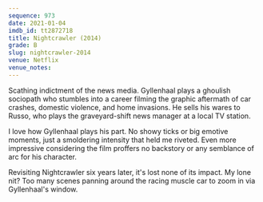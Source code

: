 ```yaml
---
sequence: 973
date: 2021-01-04
imdb_id: tt2872718
title: Nightcrawler (2014)
grade: B
slug: nightcrawler-2014
venue: Netflix
venue_notes:
---
```


Scathing indictment of the news media. Gyllenhaal plays a ghoulish sociopath who stumbles into a career filming the graphic aftermath of car crashes, domestic violence, and home invasions. He sells his wares to Russo, who plays the graveyard-shift news manager at a local TV station.

<!-- end -->

I love how Gyllenhaal plays his part. No showy ticks or big emotive moments, just a smoldering intensity that held me riveted. Even more impressive considering the film proffers no backstory or any semblance of arc for his character.

Revisiting Nightcrawler six years later, it's lost none of its impact. My lone nit? Too many scenes panning around the racing muscle car to zoom in via Gyllenhaal's window.
